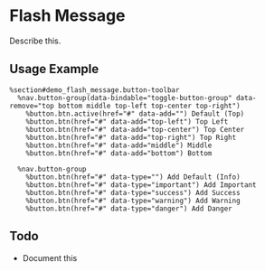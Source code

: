 
# Flash Message
Describe this.


## Usage Example

<!--~ markup/flash_message.html.haml -->
```haml
%section#demo_flash_message.button-toolbar
  %nav.button-group(data-bindable="toggle-button-group" data-remove="top bottom middle top-left top-center top-right")
    %button.btn.active(href="#" data-add="") Default (Top)
    %button.btn(href="#" data-add="top-left") Top Left
    %button.btn(href="#" data-add="top-center") Top Center
    %button.btn(href="#" data-add="top-right") Top Right
    %button.btn(href="#" data-add="middle") Middle
    %button.btn(href="#" data-add="bottom") Bottom

  %nav.button-group
    %button.btn(href="#" data-type="") Add Default (Info)
    %button.btn(href="#" data-type="important") Add Important
    %button.btn(href="#" data-type="success") Add Success
    %button.btn(href="#" data-type="warning") Add Warning
    %button.btn(href="#" data-type="danger") Add Danger
```
<!-- end -->

## Todo
- Document this

